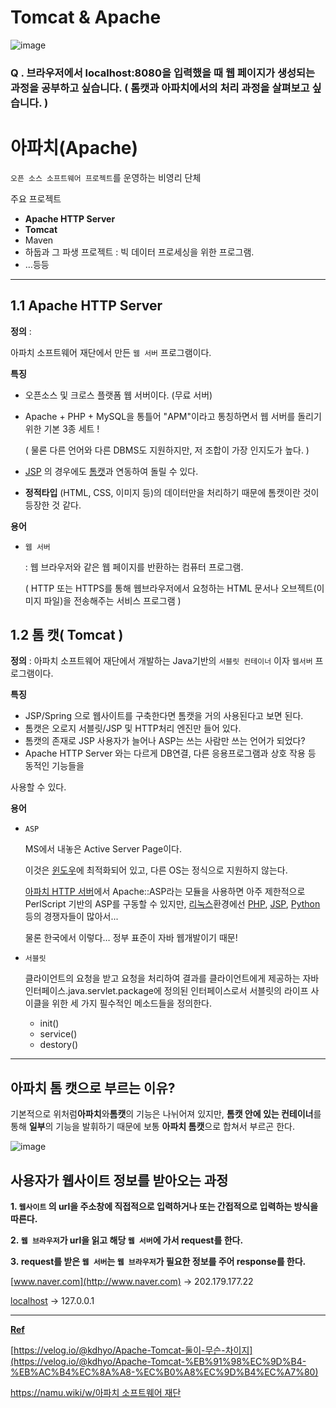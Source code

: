 # Tomcat & Apache

![image](https://user-images.githubusercontent.com/97498405/200717471-8b627cc2-ec8e-419e-983f-2fad6ba95146.png)

### Q . 브라우저에서 localhost:8080을 입력했을 때 웹 페이지가 생성되는 과정을 공부하고 싶습니다. ( 톰캣과 아파치에서의 처리 과정을 살펴보고 싶습니다. )

# 아파치(Apache)

`오픈 소스 소프트웨어 프로젝트`를 운영하는 비영리 단체

주요 프로젝트

- **Apache HTTP Server**
- **Tomcat**
- Maven
- 하둡과 그 파생 프로젝트 : 빅 데이터 프로세싱을 위한 프로그램.
- …등등

---

## 1.1 Apache HTTP Server

**정의** : 

아파치 소프트웨어 재단에서 만든 `웹 서버` 프로그램이다.

**특징**

- 오픈소스 및 크로스 플랫폼 웹 서버이다. (무료 서버)
- Apache + PHP + MySQL을 통틀어 "APM"이라고 통칭하면서 웹 서버를 돌리기 위한 기본 3종 세트 !
  
    ( 물론 다른 언어와 다른 DBMS도 지원하지만, 저 조합이 가장 인지도가 높다. )
    
- [JSP](https://namu.wiki/w/JSP) 의 경우에도 [톰캣](https://namu.wiki/w/%ED%86%B0%EC%BA%A3)과 연동하여 돌릴 수 있다.
- **정적타입**
(HTML, CSS, 이미지 등)의 데이터만을 처리하기 때문에 톰캣이란 것이 등장한 것 같다.

**용어**

- `웹 서버`
  
    : 웹 브라우저와 같은 웹 페이지를 반환하는 컴퓨터 프로그램.  
    
    ( HTTP 또는 HTTPS를 통해 웹브라우저에서 요청하는 HTML 문서나 오브젝트(이미지 파일)을 전송해주는 서비스 프로그램 )
    

## 1.2 톰 캣( Tomcat )

**정의** : 아파치 소프트웨어 재단에서 개발하는 Java기반의 `서블릿 컨테이너` 이자 `웹서버` 프로그램이다.

**특징** 

- JSP/Spring 으로 웹사이트를 구축한다면 톰캣을 거의 사용된다고 보면 된다.
- 톰캣은 오로지 서블릿/JSP 및 HTTP처리 엔진만 들어 있다.
- 톰캣의 존재로 JSP 사용자가 늘어나 ASP는 쓰는 사람만 쓰는 언어가 되었다?
- Apache HTTP Server 와는 다르게 DB연결, 다른 응용프로그램과 상호 작용 등 동적인 기능들을

사용할 수 있다.

**용어**

- `ASP`
  
    MS에서 내놓은 Active Server Page이다.
    
    이것은 [윈도우](https://namu.wiki/w/Microsoft%20Windows)에 최적화되어 있고, 다른 OS는 정식으로 지원하지 않는다.
    
    [아파치 HTTP 서버](https://namu.wiki/w/%EC%95%84%ED%8C%8C%EC%B9%98%20HTTP%20%EC%84%9C%EB%B2%84)에서 Apache::ASP라는 모듈을 사용하면 아주 제한적으로 PerlScript 기반의 ASP를 구동할 수 있지만, [리눅스](https://namu.wiki/w/Linux)환경에선 [PHP](https://namu.wiki/w/PHP), [JSP](https://namu.wiki/w/JSP), [Python](https://namu.wiki/w/Python) 등의 경쟁자들이 많아서...
    
    물론 한국에서 이렇다… 정부 표준이 자바 웹개발이기 때문!
    
- `서블릿`
  
    클라이언트의 요청을 받고 요청을 처리하여 결과를 클라이언트에게 제공하는 자바 인터페이스.java.servlet.package에 정의된 인터페이스로서 서블릿의 라이프 사이클을 위한 세 가지 필수적인 메소드들을 정의한다.
    
    - init()
    - service()
    - destory()

---

## **아파치 톰 캣으로 부르는 이유?**

기본적으로 위처럼**아파치**와**톰캣**의 기능은 나뉘어져 있지만, **톰캣 안에 있는 컨테이너**를 통해 **일부**의 기능을 발휘하기 때문에 보통 **아파치 톰캣**으로 합쳐서 부르곤 한다.

![image](https://user-images.githubusercontent.com/97498405/200717532-a14c9a58-da55-4329-9653-5ddcb8fcc742.png)

## **사용자가 웹사이트 정보를 받아오는 과정**

**1. `웹사이트` 의 url을 주소창에 직접적으로 입력하거나 또는 간접적으로 입력하는 방식을 따른다.**

**2. `웹 브라우저`가 url을 읽고 해당 `웹 서버`에 가서 request를 한다.**

**3. request를 받은 `웹 서버`는 `웹 브라우저`가 필요한 정보를 주어 response를 한다.**

[www.naver.com](http://www.naver.com) → 202.179.177.22 

[localhost](http://localhost) → 127.0.0.1 

---

[**Ref**](https://namu.wiki/w/%EC%95%84%ED%8C%8C%EC%B9%98%20%EC%86%8C%ED%94%84%ED%8A%B8%EC%9B%A8%EC%96%B4%20%EC%9E%AC%EB%8B%A8)

[https://velog.io/@kdhyo/Apache-Tomcat-둘이-무슨-차이지](https://velog.io/@kdhyo/Apache-Tomcat-%EB%91%98%EC%9D%B4-%EB%AC%B4%EC%8A%A8-%EC%B0%A8%EC%9D%B4%EC%A7%80)

[https://namu.wiki/w/아파치 소프트웨어 재단](https://namu.wiki/w/%EC%95%84%ED%8C%8C%EC%B9%98%20%EC%86%8C%ED%94%84%ED%8A%B8%EC%9B%A8%EC%96%B4%20%EC%9E%AC%EB%8B%A8)
